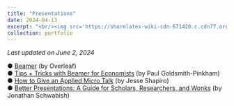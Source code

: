 ```yaml
---
title: "Presentations"
date: 2024-04-13
excerpt: "<br/><img src='https://sharelatex-wiki-cdn-671420.c.cdn77.org/learn-scripts/images/8/80/CopenhagenThemeExample.png'>" 
collection: portfolio
---
```


*Last updated on June 2, 2024*

● <a href="https://ja.overleaf.com/learn/latex/Beamer" target="_blank">Beamer</a> (by Overleaf) <br>
● <a href="https://paulgp.github.io/beamer_tips.pdf" target="_blank">Tips + Tricks with Beamer for Economists</a> (by Paul Goldsmith-Pinkham) <br>
● <a href="https://scholar.harvard.edu/files/shapiro/files/applied_micro_slides.pdf" target="_blank">How to Give an Applied Micro Talk</a> (by Jesse Shapiro) <br>
● <a href="https://www.jstor.org/stable/10.7312/schw17520" target="_blank">Better Presentations: A Guide for Scholars, Researchers, and Wonks</a> (by Jonathan Schwabish) 




